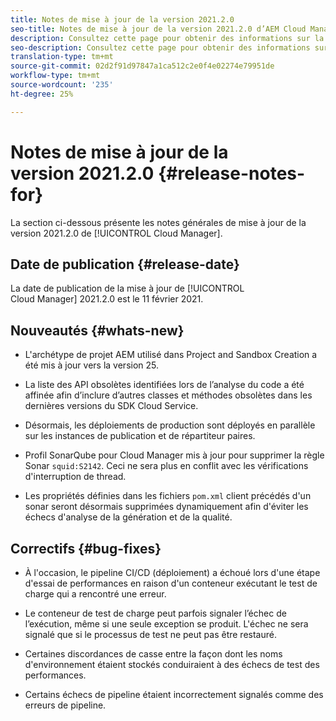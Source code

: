 ```yaml
---
title: Notes de mise à jour de la version 2021.2.0
seo-title: Notes de mise à jour de la version 2021.2.0 d’AEM Cloud Manager
description: Consultez cette page pour obtenir des informations sur la version 2021.2.0 de Cloud Manager
seo-description: Consultez cette page pour obtenir des informations sur la version 2021.2.0 d’AEM Cloud Manager
translation-type: tm+mt
source-git-commit: 02d2f91d97847a1ca512c2e0f4e02274e79951de
workflow-type: tm+mt
source-wordcount: '235'
ht-degree: 25%

---
```


# Notes de mise à jour de la version 2021.2.0 {#release-notes-for}

La section ci-dessous présente les notes générales de mise à jour de la version 2021.2.0 de [!UICONTROL Cloud Manager].

## Date de publication {#release-date}

La date de publication de la mise à jour de [!UICONTROL Cloud Manager] 2021.2.0 est le 11 février 2021.

## Nouveautés {#whats-new}

* L&#39;archétype de projet AEM utilisé dans Project and Sandbox Creation a été mis à jour vers la version 25.

* La liste des API obsolètes identifiées lors de l’analyse du code a été affinée afin d’inclure d’autres classes et méthodes obsolètes dans les dernières versions du SDK Cloud Service.

* Désormais, les déploiements de production sont déployés en parallèle sur les instances de publication et de répartiteur paires.

* Profil SonarQube pour Cloud Manager mis à jour pour supprimer la règle Sonar `squid:S2142`. Ceci ne sera plus en conflit avec les vérifications d&#39;interruption de thread.

* Les propriétés définies dans les fichiers `pom.xml` client précédés d&#39;un sonar seront désormais supprimées dynamiquement afin d&#39;éviter les échecs d&#39;analyse de la génération et de la qualité.

## Correctifs {#bug-fixes}

* À l&#39;occasion, le pipeline CI/CD (déploiement) a échoué lors d&#39;une étape d&#39;essai de performances en raison d&#39;un conteneur exécutant le test de charge qui a rencontré une erreur.

* Le conteneur de test de charge peut parfois signaler l’échec de l’exécution, même si une seule exception se produit. L&#39;échec ne sera signalé que si le processus de test ne peut pas être restauré.

* Certaines discordances de casse entre la façon dont les noms d&#39;environnement étaient stockés conduiraient à des échecs de test des performances.

* Certains échecs de pipeline étaient incorrectement signalés comme des erreurs de pipeline.
